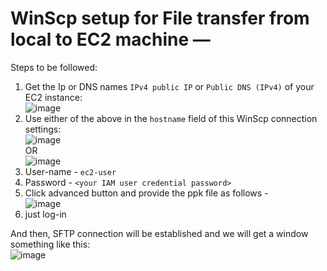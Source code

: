# WinScp setup for File transfer from local to EC2 machine —  

Steps to be followed:  
1. Get the Ip or DNS names `IPv4 public IP` or `Public DNS (IPv4)` of your EC2 instance:  
![image](https://user-images.githubusercontent.com/26399543/147873339-6c2feba4-4c6b-412f-85a0-c024c9ce7257.png)   
2. Use either of the above in the `hostname` field of this WinScp connection settings:  
![image](https://user-images.githubusercontent.com/26399543/147873296-30070f95-1bcb-4864-9f78-ca9be12f32e5.png)  
OR  
![image](https://user-images.githubusercontent.com/26399543/147873507-c9c7f216-1416-4298-9468-28ad6031ca2b.png)  
2. User-name  - `ec2-user`
3. Password - `<your IAM user credential password>`  
4. Click advanced button and provide the ppk file as follows -   
![image](https://user-images.githubusercontent.com/26399543/147873415-8cee9db1-66a7-47df-be7d-b562b82300b6.png)  
5. just log-in

And then, SFTP connection will be established and we will get a window something like this:  
![image](https://user-images.githubusercontent.com/26399543/147873632-890dfcec-7c22-48d1-b3f5-d2fe1caa521b.png)  

